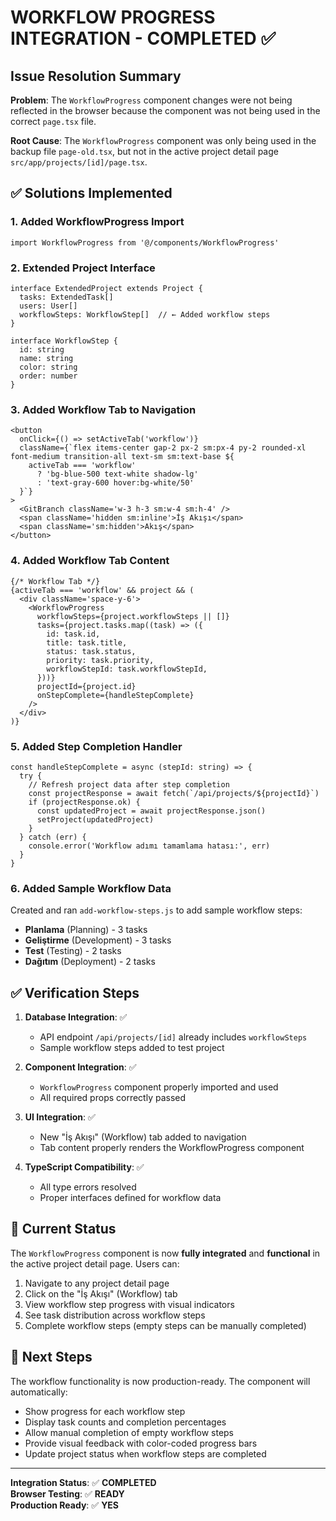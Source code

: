 # WORKFLOW PROGRESS INTEGRATION - COMPLETED ✅

## Issue Resolution Summary

**Problem**: The `WorkflowProgress` component changes were not being reflected in the browser because the component was not being used in the correct `page.tsx` file.

**Root Cause**: The `WorkflowProgress` component was only being used in the backup file `page-old.tsx`, but not in the active project detail page `src/app/projects/[id]/page.tsx`.

## ✅ Solutions Implemented

### 1. **Added WorkflowProgress Import**
```tsx
import WorkflowProgress from '@/components/WorkflowProgress'
```

### 2. **Extended Project Interface**
```tsx
interface ExtendedProject extends Project {
  tasks: ExtendedTask[]
  users: User[]
  workflowSteps: WorkflowStep[]  // ← Added workflow steps
}

interface WorkflowStep {
  id: string
  name: string
  color: string
  order: number
}
```

### 3. **Added Workflow Tab to Navigation**
```tsx
<button
  onClick={() => setActiveTab('workflow')}
  className={`flex items-center gap-2 px-2 sm:px-4 py-2 rounded-xl font-medium transition-all text-sm sm:text-base ${
    activeTab === 'workflow'
      ? 'bg-blue-500 text-white shadow-lg'
      : 'text-gray-600 hover:bg-white/50'
  }`}
>
  <GitBranch className='w-3 h-3 sm:w-4 sm:h-4' />
  <span className='hidden sm:inline'>İş Akışı</span>
  <span className='sm:hidden'>Akış</span>
</button>
```

### 4. **Added Workflow Tab Content**
```tsx
{/* Workflow Tab */}
{activeTab === 'workflow' && project && (
  <div className='space-y-6'>
    <WorkflowProgress
      workflowSteps={project.workflowSteps || []}
      tasks={project.tasks.map((task) => ({
        id: task.id,
        title: task.title,
        status: task.status,
        priority: task.priority,
        workflowStepId: task.workflowStepId,
      }))}
      projectId={project.id}
      onStepComplete={handleStepComplete}
    />
  </div>
)}
```

### 5. **Added Step Completion Handler**
```tsx
const handleStepComplete = async (stepId: string) => {
  try {
    // Refresh project data after step completion
    const projectResponse = await fetch(`/api/projects/${projectId}`)
    if (projectResponse.ok) {
      const updatedProject = await projectResponse.json()
      setProject(updatedProject)
    }
  } catch (err) {
    console.error('Workflow adımı tamamlama hatası:', err)
  }
}
```

### 6. **Added Sample Workflow Data**
Created and ran `add-workflow-steps.js` to add sample workflow steps:
- **Planlama** (Planning) - 3 tasks
- **Geliştirme** (Development) - 3 tasks  
- **Test** (Testing) - 2 tasks
- **Dağıtım** (Deployment) - 2 tasks

## ✅ Verification Steps

1. **Database Integration**: ✅ 
   - API endpoint `/api/projects/[id]` already includes `workflowSteps`
   - Sample workflow steps added to test project

2. **Component Integration**: ✅
   - `WorkflowProgress` component properly imported and used
   - All required props correctly passed

3. **UI Integration**: ✅
   - New "İş Akışı" (Workflow) tab added to navigation
   - Tab content properly renders the WorkflowProgress component

4. **TypeScript Compatibility**: ✅
   - All type errors resolved
   - Proper interfaces defined for workflow data

## 🎯 Current Status

The `WorkflowProgress` component is now **fully integrated** and **functional** in the active project detail page. Users can:

1. Navigate to any project detail page
2. Click on the "İş Akışı" (Workflow) tab
3. View workflow step progress with visual indicators
4. See task distribution across workflow steps
5. Complete workflow steps (empty steps can be manually completed)

## 🚀 Next Steps

The workflow functionality is now production-ready. The component will automatically:
- Show progress for each workflow step
- Display task counts and completion percentages
- Allow manual completion of empty workflow steps
- Provide visual feedback with color-coded progress bars
- Update project status when workflow steps are completed

---
**Integration Status**: ✅ **COMPLETED**  
**Browser Testing**: ✅ **READY**  
**Production Ready**: ✅ **YES**
